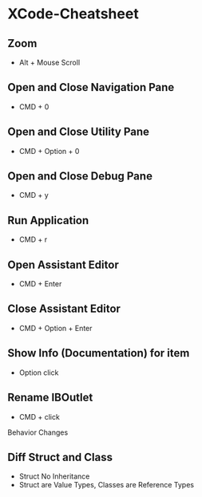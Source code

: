 # XCode-Cheatsheet

## Zoom
- Alt + Mouse Scroll

## Open and Close Navigation Pane
- CMD + 0

## Open and Close Utility Pane
- CMD + Option + 0

## Open and Close Debug Pane
- CMD + y

## Run Application
- CMD + r


## Open Assistant Editor
- CMD + Enter

## Close Assistant Editor
- CMD + Option + Enter

## Show Info (Documentation) for item
- Option click 

## Rename IBOutlet
- CMD + click

Behavior Changes


## Diff Struct and Class
- Struct No Inheritance
- Struct are Value Types, Classes are Reference Types
